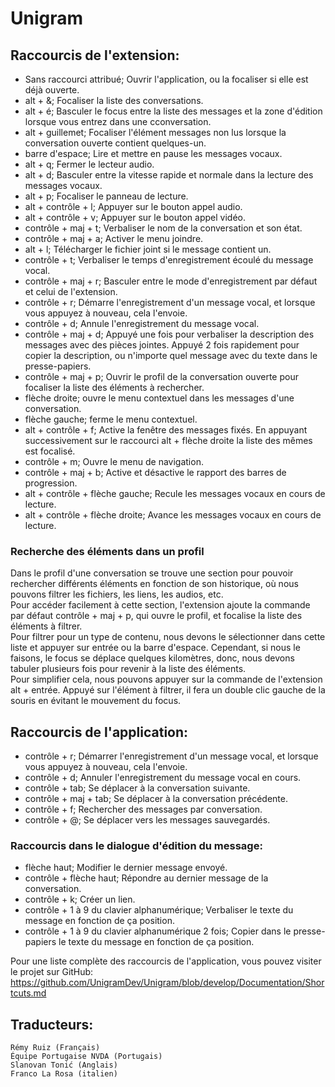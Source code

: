 ﻿# Unigram

## Raccourcis de l'extension:

* Sans raccourci attribué; Ouvrir l'application, ou la focaliser si elle est déjà ouverte.
* alt + &; Focaliser la liste des conversations.
* alt + é; Basculer le focus entre la liste des messages et la zone d'édition lorsque vous entrez dans une cconversation.
* alt + guillemet; Focaliser l'élément messages non lus lorsque la conversation ouverte contient quelques-un.
* barre d'espace; Lire et mettre en pause les messages vocaux.
* alt + q; Fermer le lecteur audio.
* alt + d; Basculer entre la vitesse rapide et normale dans la lecture des messages vocaux.
* alt + p; Focaliser le panneau de lecture.
* alt + contrôle + l; Appuyer sur le bouton appel audio.
* alt + contrôle + v; Appuyer sur le bouton appel vidéo.
* contrôle + maj + t; Verbaliser le nom de la conversation et son état.
* contrôle + maj + a; Activer le menu joindre.
* alt + l; Télécharger  le fichier joint si le message contient un.
* contrôle + t; Verbaliser le temps d'enregistrement écoulé du message vocal.
* contrôle + maj + r; Basculer entre le mode d'enregistrement par défaut et celui de l'extension.
* contrôle + r; Démarre l'enregistrement d'un message vocal, et lorsque vous appuyez à nouveau, cela l'envoie.
* contrôle + d; Annule l'enregistrement du message vocal.
* contrôle + maj + d; Appuyé une fois pour verbaliser  la description des messages avec des pièces jointes. Appuyé 2 fois rapidement pour copier la description, ou n'importe quel message avec du texte dans le presse-papiers.
* contrôle + maj + p; Ouvrir le profil de la conversation ouverte pour focaliser  la liste des éléments à rechercher.
* flèche droite; ouvre le menu contextuel dans les messages d'une conversation.
* flèche gauche; ferme le menu contextuel.
* alt + contrôle + f; Active la fenêtre des messages fixés. En appuyant successivement sur le raccourci alt + flèche droite la liste des mêmes est focalisé.
* contrôle + m; Ouvre le menu de navigation.
* contrôle + maj + b; Active et désactive le rapport des barres de progression.
* alt + contrôle + flèche gauche; Recule les messages vocaux en cours de lecture.
* alt + contrôle + flèche droite; Avance les messages vocaux en cours de lecture.

### Recherche des éléments dans un profil

Dans le profil d'une conversation se trouve une section pour pouvoir rechercher différents éléments en fonction de son historique, où nous pouvons filtrer les fichiers, les liens, les audios, etc.  
Pour accéder facilement à cette section, l'extension ajoute la commande par défaut contrôle + maj + p, qui ouvre le profil, et focalise la liste des éléments à filtrer.  
Pour filtrer pour un type de contenu, nous devons le sélectionner dans cette liste et appuyer sur entrée ou la barre d'espace. Cependant, si nous le faisons, le focus se déplace quelques kilomètres, donc, nous devons tabuler plusieurs fois pour revenir à la liste des éléments.  
Pour simplifier cela, nous pouvons appuyer sur la commande de l'extension alt + entrée.  Appuyé sur l'élément à filtrer, il fera un double clic gauche de la souris en évitant le mouvement du focus.

## Raccourcis de l'application:

* contrôle + r; Démarrer l'enregistrement d'un message vocal, et lorsque vous appuyez à nouveau, cela l'envoie.
* contrôle + d; Annuler l'enregistrement du message vocal en cours.
* contrôle + tab; Se déplacer à la conversation suivante.
* contrôle + maj + tab; Se déplacer à la conversation précédente.
* contrôle + f; Rechercher des messages par conversation.
* contrôle + @; Se déplacer vers les messages sauvegardés.

### Raccourcis dans le dialogue d'édition du message:

* flèche haut; Modifier le dernier message envoyé.
* contrôle + flèche haut; Répondre au dernier message de la conversation.
* contrôle + k; Créer un lien.
* contrôle + 1 à 9 du clavier alphanumérique; Verbaliser le texte du message en fonction de ça position.
* contrôle + 1 à 9 du clavier alphanumérique 2 fois; Copier dans le presse-papiers le texte du message en fonction de ça position.

Pour une liste complète des raccourcis de l'application, vous pouvez visiter le projet sur GitHub:  
<https://github.com/UnigramDev/Unigram/blob/develop/Documentation/Shortcuts.md>

## Traducteurs:

	Rémy Ruiz (Français)
	Équipe Portugaise NVDA (Portugais)
	Slanovan Tonić (Anglais)
	Franco La Rosa (italien)
